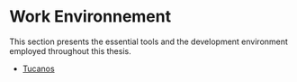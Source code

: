 # Work Environnement
This section presents the essential tools and the development environment employed throughout this thesis.

- [Tucanos](./Tucanos.md)